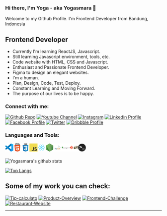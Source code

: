 ### Hi there, I'm Yoga - aka Yogasmara 👋

Welcome to my Github Profile.
I'm Frontend Developer from Bandung, Indonesia

## Frontend Developer

- Currently I'm learning ReactJS, Javascript.
- Still learning Javascript environment, tools, etc.
- Code website with HTML, CSS and Javascript.
- Enthusiast and Passionate Frontend Developer.
- Figma to design an elegant websites.
- I'm a human.
- Plan, Design, Code, Test, Deploy.
- Constant Learning and Moving Forward.
- The purpose of our lives is to be happy.

### Connect with me:

[![Github Repo](https://img.shields.io/badge/Github-SeptianaYoga-pink?style=for-the-badge&logo=github)][github]
[![Youtube Channel](https://img.shields.io/badge/Youtube-SeptianaYoga-blue?style=for-the-badge&logo=youtube)][youtube]
[![Instagram](https://img.shields.io/badge/Instagram-SeptianaYoga-red?style=for-the-badge&logo=instagram)][instagram]
[![Linkedin Profile](https://img.shields.io/badge/linkedin-SeptianaYoga-green?style=for-the-badge&logo=linkedin)][linkedin]
[![Facebook Profile](https://img.shields.io/badge/facebook-SeptianaYoga-yellow?style=for-the-badge&logo=facebook)][facebook]
[![Twitter](https://img.shields.io/badge/twitter-SeptianaYoga-aqua?style=for-the-badge&logo=twitter)][twitter]
[![Dribbble Profile](https://img.shields.io/badge/Dribbble-SeptianaYoga-purple?style=for-the-badge&logo=dribbble)][dribbble]


### Languages and Tools:

[<img align="left" alt="Visual Studio Code" width="26px" src="https://raw.githubusercontent.com/github/explore/80688e429a7d4ef2fca1e82350fe8e3517d3494d/topics/visual-studio-code/visual-studio-code.png" />][nolink]
[<img align="left" alt="HTML5" width="26px" src="https://raw.githubusercontent.com/github/explore/80688e429a7d4ef2fca1e82350fe8e3517d3494d/topics/html/html.png" />][nolink]
[<img align="left" alt="CSS3" width="26px" src="https://raw.githubusercontent.com/github/explore/80688e429a7d4ef2fca1e82350fe8e3517d3494d/topics/css/css.png" />][nolink]
[<img align="left" alt="JavaScript" width="26px" src="https://raw.githubusercontent.com/github/explore/80688e429a7d4ef2fca1e82350fe8e3517d3494d/topics/javascript/javascript.png" />][nolink]
[<img align="left" alt="React" width="26px" src="https://raw.githubusercontent.com/github/explore/80688e429a7d4ef2fca1e82350fe8e3517d3494d/topics/react/react.png" />][nolink]
[<img align="left" alt="Node.js" width="26px" src="https://raw.githubusercontent.com/github/explore/80688e429a7d4ef2fca1e82350fe8e3517d3494d/topics/nodejs/nodejs.png" />][nolink]
[<img align="left" alt="MySQL" width="26px" src="https://raw.githubusercontent.com/github/explore/80688e429a7d4ef2fca1e82350fe8e3517d3494d/topics/mysql/mysql.png" />][nolink]
[<img align="left" alt="MongoDB" width="26px" src="https://raw.githubusercontent.com/github/explore/80688e429a7d4ef2fca1e82350fe8e3517d3494d/topics/mongodb/mongodb.png" />][nolink]
[<img align="left" alt="Git" width="26px" src="https://raw.githubusercontent.com/github/explore/80688e429a7d4ef2fca1e82350fe8e3517d3494d/topics/git/git.png" />][nolink]
[<img align="left" alt="Terminal" width="26px" src="https://raw.githubusercontent.com/github/explore/80688e429a7d4ef2fca1e82350fe8e3517d3494d/topics/terminal/terminal.png" />][nolink]


<br/>
<br/>



![Yogasmara's github stats](https://github-readme-stats.vercel.app/api?username=yoga1234)


[![Top Langs](https://github-readme-stats.vercel.app/api/top-langs/?username=yoga1234)](https://github.com/yoga1234/github-readme-stats)


## Some of my work you can check:
[![Tip-calculato](https://github-readme-stats.vercel.app/api/pin/?username=yoga1234&repo=tip-calculator)](https://github.com/yoga1234/tip-calculator)
[![Product-Overview](https://github-readme-stats.vercel.app/api/pin/?username=yoga1234&repo=product-overview)](https://github.com/yoga1234/product-overview)
[![Frontend-Challenge](https://github-readme-stats.vercel.app/api/pin/?username=yoga1234&repo=frontendmentor-challenges)](https://github.com/yoga1234/frontendmentor-challenges)
[![Restaurant-Website](https://github-readme-stats.vercel.app/api/pin/?username=yoga1234&repo=restaurant-website-react)](https://github.com/yoga1234/restaurant-website-react)

---

[github]: https://github.com/yoga1234
[youtube]: https://www.youtube.com/channel/UCf27CI44drWipIvCm8_RXvA
[instagram]: https://www.instagram.com/septianayoga30/
[linkedin]: https://www.linkedin.com/in/septiana-yoga-0043611b6/
[facebook]: https://www.facebook.com/ghaa.sesepuh/
[twitter]: https://twitter.com/diriku123456789
[dribbble]: https://dribbble.com/yoga1234




[nolink]: #

